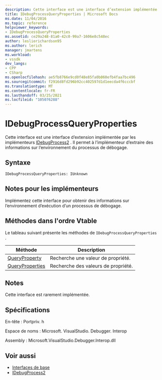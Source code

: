 ```yaml
---
description: Cette interface est une interface d’extension implémentée par les implémenteurs IDebugProcess2.
title: IDebugProcessQueryProperties | Microsoft Docs
ms.date: 11/04/2016
ms.topic: reference
helpviewer_keywords:
- IDebugProcessQueryProperties
ms.assetid: ce29a248-81a0-42c0-99a7-1606e8c548ec
author: leslierichardson95
ms.author: lerich
manager: jmartens
ms.workload:
- vssdk
dev_langs:
- CPP
- CSharp
ms.openlocfilehash: ae5fb8766e9cd0f48e85fa0b060efb4faa7bc496
ms.sourcegitcommit: f2916d8fd296b92cc402597d1d1eecda4f6cccbf
ms.translationtype: MT
ms.contentlocale: fr-FR
ms.lasthandoff: 03/25/2021
ms.locfileid: "105076288"
---
```

# <a name="idebugprocessqueryproperties"></a>IDebugProcessQueryProperties
Cette interface est une interface d’extension implémentée par les implémenteurs [IDebugProcess2](../../../extensibility/debugger/reference/idebugprocess2.md) . Il permet à l’implémenteur d’extraire des informations sur l’environnement du processus de débogage.

## <a name="syntax"></a>Syntaxe

```
IDebugProcessQueryProperties: IUnknown
```

## <a name="notes-for-implementers"></a>Notes pour les implémenteurs
 Implémentez cette interface pour obtenir des informations sur l’environnement d’exécution d’un processus de débogage.

## <a name="methods-in-vtable-order"></a>Méthodes dans l'ordre Vtable
 Le tableau suivant présente les méthodes de `IDebugProcessQueryProperties` .

|Méthode|Description|
|------------|-----------------|
|[QueryProperty](../../../extensibility/debugger/reference/idebugprocessqueryproperties-queryproperty.md)|Recherche une valeur de propriété.|
|[QueryProperties](../../../extensibility/debugger/reference/idebugprocessqueryproperties-queryproperties.md)|Recherche des valeurs de propriété.|

## <a name="remarks"></a>Notes
 Cette interface est rarement implémentée.

## <a name="requirements"></a>Spécifications
 En-tête : Portpriv. h

 Espace de noms : Microsoft. VisualStudio. Debugger. Interop

 Assembly : Microsoft.VisualStudio.Debugger.Interop.dll

## <a name="see-also"></a>Voir aussi
- [Interfaces de base](../../../extensibility/debugger/reference/core-interfaces.md)
- [IDebugProcess2](../../../extensibility/debugger/reference/idebugprocess2.md)
